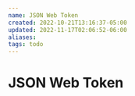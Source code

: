 ```yaml
---
name: JSON Web Token
created: 2022-10-21T13:16:37-05:00
updated: 2022-11-17T02:06:52-06:00
aliases: 
tags: todo
---
```

# JSON Web Token
